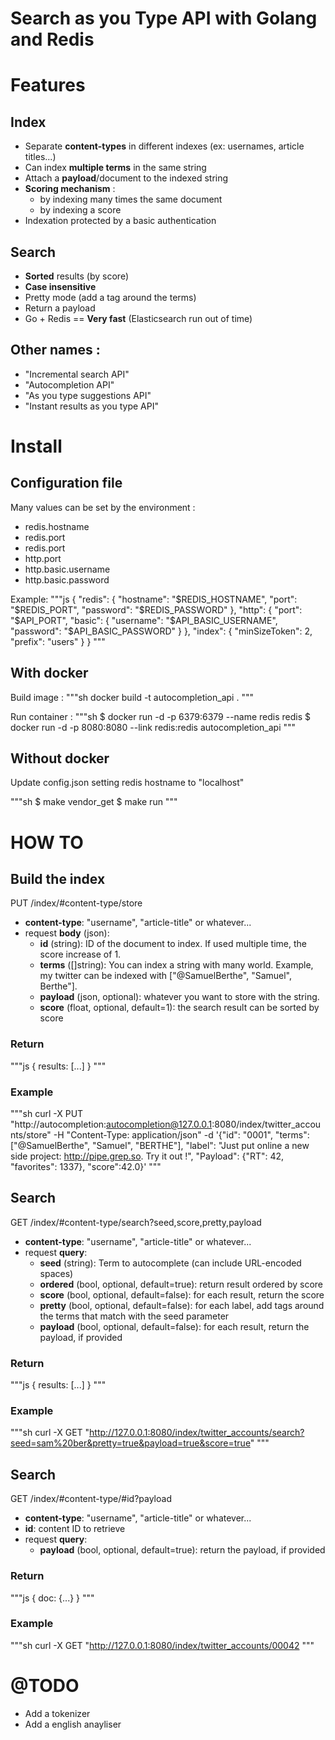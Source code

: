 Search as you Type API with Golang and Redis
============================================

# Features

## Index
- Separate **content-types** in different indexes (ex: usernames, article titles...)
- Can index **multiple terms** in the same string
- Attach a **payload**/document to the indexed string
- **Scoring mechanism** :
  - by indexing many times the same document
  - by indexing a score
- Indexation protected by a basic authentication

## Search
- **Sorted** results (by score)
- **Case insensitive**
- Pretty mode (add a <strong></strong> tag around the terms)
- Return a payload
- Go + Redis == **Very fast** (Elasticsearch run out of time)

## Other names :
- "Incremental search API"
- "Autocompletion API"
- "As you type suggestions API"
- "Instant results as you type API"

# Install

## Configuration file

Many values can be set by the environment :
- redis.hostname
- redis.port
- redis.port
- http.port
- http.basic.username
- http.basic.password

Example:
"""js
{
    "redis": {
        "hostname": "$REDIS_HOSTNAME",
        "port": "$REDIS_PORT",
        "password": "$REDIS_PASSWORD"
    },
    "http": {
        "port": "$API_PORT",
        "basic": {
            "username": "$API_BASIC_USERNAME",
            "password": "$API_BASIC_PASSWORD"
        }
    },
    "index": {
                "minSizeToken": 2,
                "prefix": "users"
    }
}
"""


## With docker

Build image :
"""sh
docker build -t autocompletion_api .
"""

Run container :
"""sh
$ docker run -d -p 6379:6379 --name redis redis
$ docker run -d -p 8080:8080 --link redis:redis autocompletion_api
"""

## Without docker

Update config.json setting redis hostname to "localhost"

"""sh
$ make vendor_get
$ make run
"""

# HOW TO

## Build the index

PUT /index/#content-type/store

- **content-type**: "username", "article-title" or whatever...
- request **body** (json):
  - **id** (string): ID of the document to index. If used multiple time, the score increase of 1.
  - **terms** ([]string): You can index a string with many world. Example, my twitter can be indexed with ["@SamuelBerthe", "Samuel", Berthe"].
  - **payload** (json, optional): whatever you want to store with the string.
  - **score** (float, optional, default=1): the search result can be sorted by score

### Return

"""js
{ results: [...] }
"""

### Example

"""sh
curl -X PUT "http://autocompletion:autocompletion@127.0.0.1:8080/index/twitter_accounts/store" -H "Content-Type: application/json" -d '{"id": "0001", "terms": ["@SamuelBerthe", "Samuel", "BERTHE"], "label": "Just put online a new side project: http://pipe.grep.so. Try it out !", "Payload": {"RT": 42, "favorites": 1337}, "score":42.0}'
"""

## Search

GET /index/#content-type/search?seed,score,pretty,payload

- **content-type**: "username", "article-title" or whatever...
- request **query**:
  - **seed** (string): Term to autocomplete (can include URL-encoded spaces)
  - **ordered** (bool, optional, default=true): return result ordered by score
  - **score** (bool, optional, default=false): for each result, return the score
  - **pretty** (bool, optional, default=false): for each label, add <strong></strong> tags around the terms that match with the seed parameter
  - **payload** (bool, optional, default=false): for each result, return the payload, if provided

### Return

"""js
{ results: [...] }
"""

### Example

"""sh
curl -X GET "http://127.0.0.1:8080/index/twitter_accounts/search?seed=sam%20ber&pretty=true&payload=true&score=true"
"""

## Search

GET /index/#content-type/#id?payload

- **content-type**: "username", "article-title" or whatever...
- **id**: content ID to retrieve
- request **query**:
  - **payload** (bool, optional, default=true): return the payload, if provided

### Return

"""js
{ doc: {...} }
"""

### Example

"""sh
curl -X GET "http://127.0.0.1:8080/index/twitter_accounts/00042
"""

# @TODO
- Add a tokenizer
- Add a english anayliser

